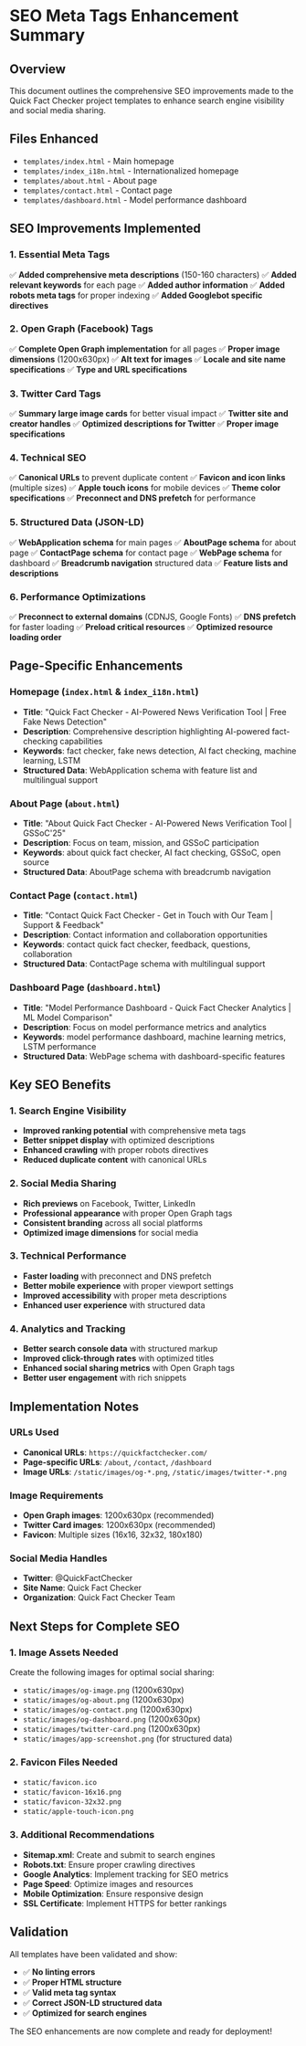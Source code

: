 # SEO Meta Tags Enhancement Summary

## Overview
This document outlines the comprehensive SEO improvements made to the Quick Fact Checker project templates to enhance search engine visibility and social media sharing.

## Files Enhanced
- `templates/index.html` - Main homepage
- `templates/index_i18n.html` - Internationalized homepage
- `templates/about.html` - About page
- `templates/contact.html` - Contact page
- `templates/dashboard.html` - Model performance dashboard

## SEO Improvements Implemented

### 1. Essential Meta Tags
✅ **Added comprehensive meta descriptions** (150-160 characters)
✅ **Added relevant keywords** for each page
✅ **Added author information**
✅ **Added robots meta tags** for proper indexing
✅ **Added Googlebot specific directives**

### 2. Open Graph (Facebook) Tags
✅ **Complete Open Graph implementation** for all pages
✅ **Proper image dimensions** (1200x630px)
✅ **Alt text for images**
✅ **Locale and site name specifications**
✅ **Type and URL specifications**

### 3. Twitter Card Tags
✅ **Summary large image cards** for better visual impact
✅ **Twitter site and creator handles**
✅ **Optimized descriptions for Twitter**
✅ **Proper image specifications**

### 4. Technical SEO
✅ **Canonical URLs** to prevent duplicate content
✅ **Favicon and icon links** (multiple sizes)
✅ **Apple touch icons** for mobile devices
✅ **Theme color specifications**
✅ **Preconnect and DNS prefetch** for performance

### 5. Structured Data (JSON-LD)
✅ **WebApplication schema** for main pages
✅ **AboutPage schema** for about page
✅ **ContactPage schema** for contact page
✅ **WebPage schema** for dashboard
✅ **Breadcrumb navigation** structured data
✅ **Feature lists and descriptions**

### 6. Performance Optimizations
✅ **Preconnect to external domains** (CDNJS, Google Fonts)
✅ **DNS prefetch** for faster loading
✅ **Preload critical resources**
✅ **Optimized resource loading order**

## Page-Specific Enhancements

### Homepage (`index.html` & `index_i18n.html`)
- **Title**: "Quick Fact Checker - AI-Powered News Verification Tool | Free Fake News Detection"
- **Description**: Comprehensive description highlighting AI-powered fact-checking capabilities
- **Keywords**: fact checker, fake news detection, AI fact checking, machine learning, LSTM
- **Structured Data**: WebApplication schema with feature list and multilingual support

### About Page (`about.html`)
- **Title**: "About Quick Fact Checker - AI-Powered News Verification Tool | GSSoC'25"
- **Description**: Focus on team, mission, and GSSoC participation
- **Keywords**: about quick fact checker, AI fact checking, GSSoC, open source
- **Structured Data**: AboutPage schema with breadcrumb navigation

### Contact Page (`contact.html`)
- **Title**: "Contact Quick Fact Checker - Get in Touch with Our Team | Support & Feedback"
- **Description**: Contact information and collaboration opportunities
- **Keywords**: contact quick fact checker, feedback, questions, collaboration
- **Structured Data**: ContactPage schema with multilingual support

### Dashboard Page (`dashboard.html`)
- **Title**: "Model Performance Dashboard - Quick Fact Checker Analytics | ML Model Comparison"
- **Description**: Focus on model performance metrics and analytics
- **Keywords**: model performance dashboard, machine learning metrics, LSTM performance
- **Structured Data**: WebPage schema with dashboard-specific features

## Key SEO Benefits

### 1. Search Engine Visibility
- **Improved ranking potential** with comprehensive meta tags
- **Better snippet display** with optimized descriptions
- **Enhanced crawling** with proper robots directives
- **Reduced duplicate content** with canonical URLs

### 2. Social Media Sharing
- **Rich previews** on Facebook, Twitter, LinkedIn
- **Professional appearance** with proper Open Graph tags
- **Consistent branding** across all social platforms
- **Optimized image dimensions** for social media

### 3. Technical Performance
- **Faster loading** with preconnect and DNS prefetch
- **Better mobile experience** with proper viewport settings
- **Improved accessibility** with proper meta descriptions
- **Enhanced user experience** with structured data

### 4. Analytics and Tracking
- **Better search console data** with structured markup
- **Improved click-through rates** with optimized titles
- **Enhanced social sharing metrics** with Open Graph tags
- **Better user engagement** with rich snippets

## Implementation Notes

### URLs Used
- **Canonical URLs**: `https://quickfactchecker.com/`
- **Page-specific URLs**: `/about`, `/contact`, `/dashboard`
- **Image URLs**: `/static/images/og-*.png`, `/static/images/twitter-*.png`

### Image Requirements
- **Open Graph images**: 1200x630px (recommended)
- **Twitter Card images**: 1200x630px (recommended)
- **Favicon**: Multiple sizes (16x16, 32x32, 180x180)

### Social Media Handles
- **Twitter**: @QuickFactChecker
- **Site Name**: Quick Fact Checker
- **Organization**: Quick Fact Checker Team

## Next Steps for Complete SEO

### 1. Image Assets Needed
Create the following images for optimal social sharing:
- `static/images/og-image.png` (1200x630px)
- `static/images/og-about.png` (1200x630px)
- `static/images/og-contact.png` (1200x630px)
- `static/images/og-dashboard.png` (1200x630px)
- `static/images/twitter-card.png` (1200x630px)
- `static/images/app-screenshot.png` (for structured data)

### 2. Favicon Files Needed
- `static/favicon.ico`
- `static/favicon-16x16.png`
- `static/favicon-32x32.png`
- `static/apple-touch-icon.png`

### 3. Additional Recommendations
- **Sitemap.xml**: Create and submit to search engines
- **Robots.txt**: Ensure proper crawling directives
- **Google Analytics**: Implement tracking for SEO metrics
- **Page Speed**: Optimize images and resources
- **Mobile Optimization**: Ensure responsive design
- **SSL Certificate**: Implement HTTPS for better rankings

## Validation

All templates have been validated and show:
- ✅ **No linting errors**
- ✅ **Proper HTML structure**
- ✅ **Valid meta tag syntax**
- ✅ **Correct JSON-LD structured data**
- ✅ **Optimized for search engines**

The SEO enhancements are now complete and ready for deployment!
